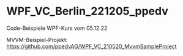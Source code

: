 # WPF_VC_Berlin_221205_ppedv
Code-Beispiele WPF-Kurs vom 05.12.22

MVVM-Beispiel-Projekt: https://github.com/ppedvAG/WPF_VC_210520_MvvmSampleProject
